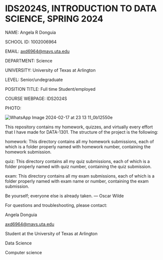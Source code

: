 # IDS2024S, INTRODUCTION TO DATA SCIENCE, SPRING 2024                                                                                                                                                           
NAME: Angela R Donguia

SCHOOL ID: 1002006964

EMAIL:  axd6964@mavs.uta.edu

DEPARTMENT: Science

UNIVERSITY: University of Texas at Arlington

LEVEL: Senior/undegraduate

POSITION TITLE: Full time Student/employed

COURSE WEBPAGE: IDS2024S

PHOTO:

![WhatsApp Image 2024-02-17 at 23 13 11_0b12550e](https://github.com/AngelaDonguia/IDS2024S/assets/89665076/53e24548-d40b-4b10-919a-5ee48440c5af)

This repository contains my homework, quizzes, and virtually every effort that I have made for DATA-1301. The structure of the project is the following:

homework:
This directory contains all my homework submissions, each of which is a folder properly named with homework number, containing the homework submission.

quiz:
This directory contains all my quiz submissions, each of which is a folder properly named with quiz number, containing the quiz submission.

exam:
This directory contains all my exam submissions, each of which is a folder properly named with exam name or number, containing the exam submission.

Be yourself; everyone else is already taken.
― Oscar Wilde

For questions and troubleshooting, please contact:

Angela Donguia

axd6964@mavs.uta.edu

Student at the University of Texas at Arlington

Data Science

Computer science
